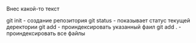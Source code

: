 Внес какой-то текст

git init - создание репозитория
git status - показывает статус текущей деректории
git add <namefile> - проиндексировать указанный фаил
git add .  - проиндексировать все файлы
